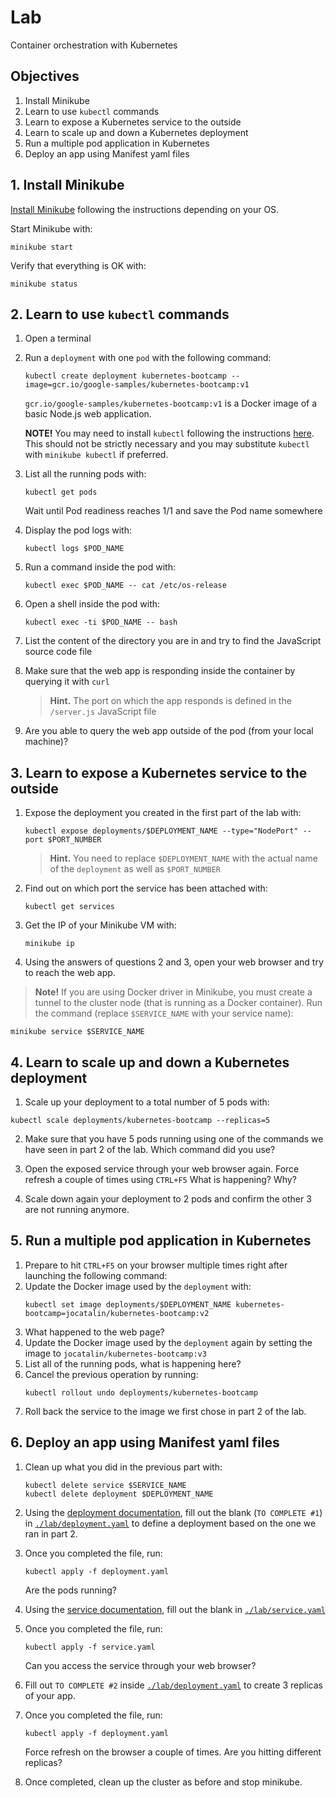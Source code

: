 # Lab

Container orchestration with Kubernetes

## Objectives

1. Install Minikube
2. Learn to use `kubectl` commands
3. Learn to expose a Kubernetes service to the outside
4. Learn to scale up and down a Kubernetes deployment
5. Run a multiple pod application in Kubernetes
6. Deploy an app using Manifest yaml files

## 1. Install Minikube

[Install Minikube](https://kubernetes.io/docs/tasks/tools/install-minikube/) following the instructions depending on your OS.

Start Minikube with:

```
minikube start
```

Verify that everything is OK with:

```
minikube status
```

## 2. Learn to use `kubectl` commands

1. Open a terminal

2. Run a `deployment` with one `pod` with the following command:

   ```
   kubectl create deployment kubernetes-bootcamp --image=gcr.io/google-samples/kubernetes-bootcamp:v1
   ```

   `gcr.io/google-samples/kubernetes-bootcamp:v1` is a Docker image of a basic Node.js web application.

   **NOTE!** You may need to install `kubectl` following the instructions [here](https://kubernetes.io/docs/tasks/tools/install-kubectl/). This should not be strictly necessary and you may substitute `kubectl` with `minikube kubectl` if preferred.

3. List all the running pods with:
   ```
   kubectl get pods
   ```
   Wait until Pod readiness reaches 1/1 and save the Pod name somewhere
4. Display the pod logs with:
   ```
   kubectl logs $POD_NAME
   ```
5. Run a command inside the pod with:
   ```
   kubectl exec $POD_NAME -- cat /etc/os-release
   ```
6. Open a shell inside the pod with:
   ```
   kubectl exec -ti $POD_NAME -- bash
   ```
7. List the content of the directory you are in and try to find the JavaScript source code file

8. Make sure that the web app is responding inside the container by querying it with `curl`

   > **Hint.** The port on which the app responds is defined in the `/server.js` JavaScript file

9. Are you able to query the web app outside of the pod (from your local machine)?

## 3. Learn to expose a Kubernetes service to the outside

1. Expose the deployment you created in the first part of the lab with:

   ```
   kubectl expose deployments/$DEPLOYMENT_NAME --type="NodePort" --port $PORT_NUMBER
   ```

   > **Hint.** You need to replace `$DEPLOYMENT_NAME` with the actual name of the `deployment` as well as `$PORT_NUMBER`

2. Find out on which port the service has been attached with:
   ```
   kubectl get services
   ```
3. Get the IP of your Minikube VM with:
   ```
   minikube ip
   ```
4. Using the answers of questions 2 and 3, open your web browser and try to reach the web app.

> **Note!** If you are using Docker driver in Minikube, you must create a tunnel to the cluster node (that is running as a Docker container). Run the command (replace `$SERVICE_NAME` with your service name):

```
minikube service $SERVICE_NAME
```

## 4. Learn to scale up and down a Kubernetes deployment

1. Scale up your deployment to a total number of 5 pods with:

```
kubectl scale deployments/kubernetes-bootcamp --replicas=5
```

2. Make sure that you have 5 pods running using one of the commands we have seen in part 2 of the lab. Which command did you use?

3. Open the exposed service through your web browser again.
   Force refresh a couple of times using `CTRL+F5`
   What is happening? Why?
4. Scale down again your deployment to 2 pods and confirm the other 3 are not running anymore.

## 5. Run a multiple pod application in Kubernetes

1. Prepare to hit `CTRL+F5` on your browser multiple times right after launching the following command:
2. Update the Docker image used by the `deployment` with:
   ```
   kubectl set image deployments/$DEPLOYMENT_NAME kubernetes-bootcamp=jocatalin/kubernetes-bootcamp:v2
   ```
3. What happened to the web page?
4. Update the Docker image used by the `deployment` again by setting the image to `jocatalin/kubernetes-bootcamp:v3`
5. List all of the running pods, what is happening here?
6. Cancel the previous operation by running:
   ```
   kubectl rollout undo deployments/kubernetes-bootcamp
   ```
7. Roll back the service to the image we first chose in part 2 of the lab.

## 6. Deploy an app using Manifest yaml files

1. Clean up what you did in the previous part with:
   ```
   kubectl delete service $SERVICE_NAME
   kubectl delete deployment $DEPLOYMENT_NAME
   ```
2. Using the [deployment documentation](https://kubernetes.io/docs/concepts/workloads/controllers/deployment/), fill out the blank (`TO COMPLETE #1`) in [`./lab/deployment.yaml`](./lab/deployment.yaml) to define a deployment based on the one we ran in part 2.
3. Once you completed the file, run:
   ```
   kubectl apply -f deployment.yaml
   ```
   Are the pods running?
4. Using the [service documentation](https://kubernetes.io/docs/concepts/services-networking/service/), fill out the blank in [`./lab/service.yaml`](./lab/service.yaml)
5. Once you completed the file, run:
   ```
   kubectl apply -f service.yaml
   ```
   Can you access the service through your web browser?
6. Fill out `TO COMPLETE #2` inside [`./lab/deployment.yaml`](./lab/deployment.yaml) to create 3 replicas of your app.
7. Once you completed the file, run:

   ```
   kubectl apply -f deployment.yaml
   ```

   Force refresh on the browser a couple of times. Are you hitting different replicas?

8. Once completed, clean up the cluster as before and stop minikube.
